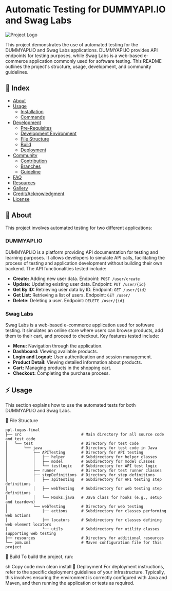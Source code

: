 # Automatic Testing for DUMMYAPI.IO and Swag Labs

![Project Logo](path_to_your_logo.png)

This project demonstrates the use of automated testing for the DUMMYAPI.IO and Swag Labs applications. DUMMYAPI.IO provides API endpoints for testing purposes, while Swag Labs is a web-based e-commerce application commonly used for software testing. This README outlines the project's structure, usage, development, and community guidelines.

## :ledger: Index

- [About](#beginner-about)
- [Usage](#zap-usage)
  - [Installation](#electric_plug-installation)
  - [Commands](#package-commands)
- [Development](#wrench-development)
  - [Pre-Requisites](#notebook-pre-requisites)
  - [Development Environment](#nut_and_bolt-development-environment)
  - [File Structure](#file_folder-file-structure)
  - [Build](#hammer-build)
  - [Deployment](#rocket-deployment)
- [Community](#cherry_blossom-community)
  - [Contribution](#fire-contribution)
  - [Branches](#cactus-branches)
  - [Guideline](#exclamation-guideline)
- [FAQ](#question-faq)
- [Resources](#page_facing_up-resources)
- [Gallery](#camera-gallery)
- [Credit/Acknowledgment](#star2-creditacknowledgment)
- [License](#lock-license)

## :beginner: About

This project involves automated testing for two different applications:

### DUMMYAPI.IO

DUMMYAPI.IO is a platform providing API documentation for testing and learning purposes. It allows developers to simulate API calls, facilitating the process of testing and application development without building their own backend. The API functionalities tested include:
- **Create:** Adding new user data. Endpoint: `POST /user/create`
- **Update:** Updating existing user data. Endpoint: `PUT /user/{id}`
- **Get By ID:** Retrieving user data by ID. Endpoint: `GET /user/{id}`
- **Get List:** Retrieving a list of users. Endpoint: `GET /user/`
- **Delete:** Deleting a user. Endpoint: `DELETE /user/{id}`

### Swag Labs

Swag Labs is a web-based e-commerce application used for software testing. It simulates an online store where users can browse products, add them to their cart, and proceed to checkout. Key features tested include:
- **Menu:** Navigation through the application.
- **Dashboard:** Viewing available products.
- **Login and Logout:** User authentication and session management.
- **Product Detail:** Viewing detailed information about products.
- **Cart:** Managing products in the shopping cart.
- **Checkout:** Completing the purchase process.

## :zap: Usage

This section explains how to use the automated tests for both DUMMYAPI.IO and Swag Labs.

:file_folder: File Structure
```
ppl-tugas-final
├── src                          # Main directory for all source code and test code
│   └── test                     # Directory for test code
│       └── java                 # Directory for test code in Java
│           ├── APITesting       # Directory for API testing
│           │   ├── helper       # Subdirectory for helper classes
│           │   ├── model        # Subdirectory for model classes
│           │   └── testlogic    # Subdirectory for API test logic
│           ├── runner           # Directory for test runner classes
│           ├── stepDefinitions  # Directory for step definitions
│           │   ├── apitesting   # Subdirectory for API testing step definitions
│           │   ├── webTesting   # Subdirectory for web testing step definitions
│           │   └── Hooks.java   # Java class for hooks (e.g., setup and teardown)
│           └── webTesting       # Directory for web testing
│               ├── actions      # Subdirectory for classes performing web actions
│               ├── locators     # Subdirectory for classes defining web element locators
│               └── utils        # Subdirectory for utility classes supporting web testing
├── resources                    # Directory for additional resources
└── pom.xml                      # Maven configuration file for this project
```

:hammer: Build
To build the project, run:

sh
Copy code
mvn clean install
:rocket: Deployment
For deployment instructions, refer to the specific deployment guidelines of your infrastructure. Typically, this involves ensuring the environment is correctly configured with Java and Maven, and then running the application or tests as required.
